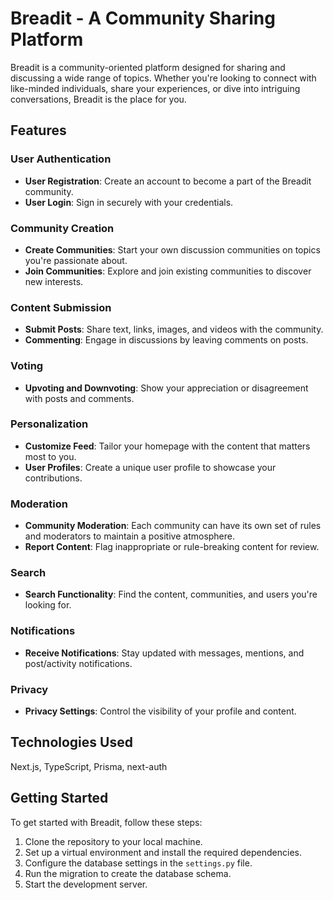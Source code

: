 # Breadit - A Community Sharing Platform

Breadit is a community-oriented platform designed for sharing and discussing a wide range of topics. Whether you're looking to connect with like-minded individuals, share your experiences, or dive into intriguing conversations, Breadit is the place for you.

## Features

### User Authentication

- **User Registration**: Create an account to become a part of the Breadit community.
- **User Login**: Sign in securely with your credentials.

### Community Creation

- **Create Communities**: Start your own discussion communities on topics you're passionate about.
- **Join Communities**: Explore and join existing communities to discover new interests.

### Content Submission

- **Submit Posts**: Share text, links, images, and videos with the community.
- **Commenting**: Engage in discussions by leaving comments on posts.

### Voting

- **Upvoting and Downvoting**: Show your appreciation or disagreement with posts and comments.

### Personalization

- **Customize Feed**: Tailor your homepage with the content that matters most to you.
- **User Profiles**: Create a unique user profile to showcase your contributions.

### Moderation

- **Community Moderation**: Each community can have its own set of rules and moderators to maintain a positive atmosphere.
- **Report Content**: Flag inappropriate or rule-breaking content for review.

### Search

- **Search Functionality**: Find the content, communities, and users you're looking for.

### Notifications

- **Receive Notifications**: Stay updated with messages, mentions, and post/activity notifications.

### Privacy

- **Privacy Settings**: Control the visibility of your profile and content.

## Technologies Used

Next.js, TypeScript, Prisma, next-auth

## Getting Started

To get started with Breadit, follow these steps:

1. Clone the repository to your local machine.
2. Set up a virtual environment and install the required dependencies.
3. Configure the database settings in the `settings.py` file.
4. Run the migration to create the database schema.
5. Start the development server.


